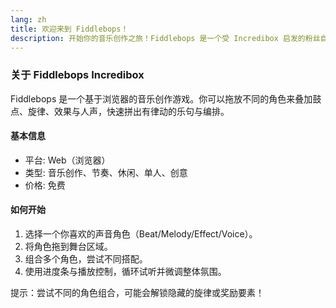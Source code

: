 ```yaml
---
lang: zh
title: 欢迎来到 Fiddlebops！
description: 开始你的音乐创作之旅！Fiddlebops 是一个受 Incredibox 启发的粉丝自制项目，在这里你可以自由混搭各种声音，创造属于你的独特音乐。
---
```


### 关于 Fiddlebops Incredibox

Fiddlebops 是一个基于浏览器的音乐创作游戏。你可以拖放不同的角色来叠加鼓点、旋律、效果与人声，快速拼出有律动的乐句与编排。

#### 基本信息

- 平台: Web（浏览器）
- 类型: 音乐创作、节奏、休闲、单人、创意
- 价格: 免费

#### 如何开始

1. 选择一个你喜欢的声音角色（Beat/Melody/Effect/Voice）。
2. 将角色拖到舞台区域。
3. 组合多个角色，尝试不同搭配。
4. 使用进度条与播放控制，循环试听并微调整体氛围。

提示：尝试不同的角色组合，可能会解锁隐藏的旋律或奖励要素！

